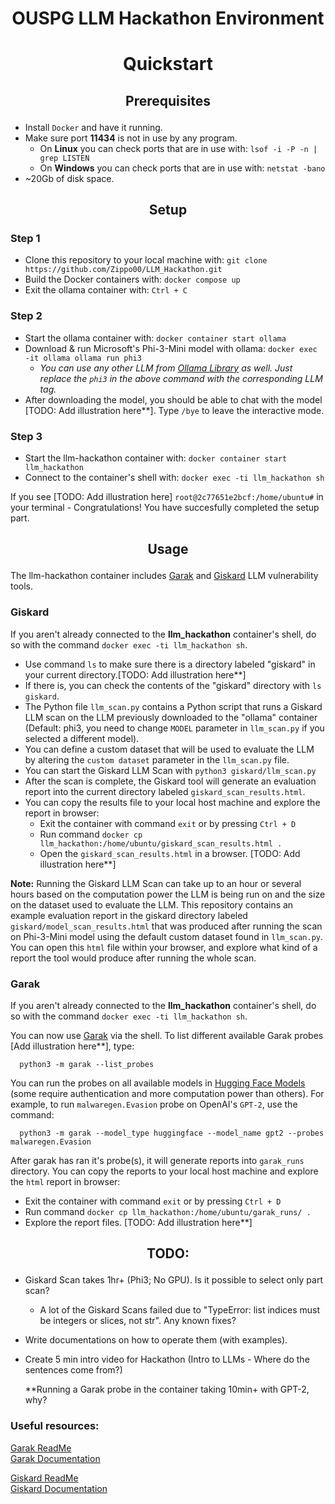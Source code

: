# <p align="center">OUSPG LLM Hackathon Environment</p>

# <p align="center">Quickstart</p>

## <p align="center">Prerequisites</p>

- Install `Docker` and have it running.
- Make sure port **11434** is not in use by any program.
  - On **Linux** you can check ports that are in use with: `lsof -i -P -n | grep LISTEN`
  - On **Windows** you can check ports that are in use with: `netstat -bano`
- ~20Gb of disk space.



## <p align="center">Setup</p>

### Step 1

- Clone this repository to your local machine with: `git clone https://github.com/Zippo00/LLM_Hackathon.git`
- Build the Docker containers with: `docker compose up`
- Exit the ollama container with: `Ctrl + C`

### Step 2

- Start the ollama container with: `docker container start ollama`
- Download & run Microsoft's Phi-3-Mini model with ollama: `docker exec -it ollama ollama run phi3`
  - *You can use any other LLM from [Ollama Library](https://ollama.com/library) as well. Just replace the `phi3` in the above command with the corresponding LLM tag.*
- After downloading the model, you should be able to chat with the model [TODO: Add illustration here**]. Type `/bye` to leave the interactive mode.

### Step 3

- Start the llm-hackathon container with: `docker container start llm_hackathon`
- Connect to the container's shell with: `docker exec -ti llm_hackathon sh` 

If you see [TODO: Add illustration here] `root@2c77651e2bcf:/home/ubuntu#` in your terminal - Congratulations! You have succesfully completed the setup part.




## <p align="center">Usage</p>

The llm-hackathon container includes [Garak](https://docs.garak.ai/garak) and [Giskard](https://docs.giskard.ai/en/stable/open_source/scan/scan_llm/index.html) LLM vulnerability tools.


### Giskard
If you aren't already connected to the **llm_hackathon** container's shell, do so with the command `docker exec -ti llm_hackathon sh`. 

- Use command `ls` to make sure there is a directory labeled "giskard" in your current directory.[TODO: Add illustration here**]
- If there is, you can check the contents of the "giskard" directory with `ls giskard`.
- The Python file `llm_scan.py` contains a Python script that runs a Giskard LLM scan on the LLM previously downloaded to the "ollama" container (Default: phi3, you need to change `MODEL` parameter in `llm_scan.py` if you selected a different model).
- You can define a custom dataset that will be used to evaluate the LLM by altering the `custom dataset` parameter in the `llm_scan.py` file.
- You can start the Giskard LLM Scan with `python3 giskard/llm_scan.py`
- After the scan is complete, the Giskard tool will generate an evaluation report into the current directory labeled `giskard_scan_results.html`.
- You can copy the results file to your local host machine and explore the report in browser:
  - Exit the container with command `exit` or by pressing `Ctrl + D`
  - Run command `docker cp llm_hackathon:/home/ubuntu/giskard_scan_results.html .`
  - Open the `giskard_scan_results.html` in a browser. [TODO: Add illustration here**] 

**Note:** Running the Giskard LLM Scan can take up to an hour or several hours based on the computation power the LLM is being run on and the size on the dataset used to evaluate the LLM. This repository contains an example evaluation report in the giskard directory labeled `giskard/model_scan_results.html` that was produced after running the scan on Phi-3-Mini model using the default custom dataset found in `llm_scan.py`. You can open this `html` file within your browser, and explore what kind of a report the tool would produce after running the whole scan.
  

### Garak

If you aren't already connected to the **llm_hackathon** container's shell, do so with the command `docker exec -ti llm_hackathon sh`. 

You can now use [Garak](https://docs.garak.ai/garak) via the shell. To list different available Garak probes [Add illustration here**], type:   
```console
  python3 -m garak --list_probes
```

You can run the probes on all available models in [Hugging Face Models](https://huggingface.co/models) (some require authentication and more computation power than others). For example, to run `malwaregen.Evasion` probe on OpenAI's `GPT-2`, use the command:
```console
  python3 -m garak --model_type huggingface --model_name gpt2 --probes malwaregen.Evasion
```

After garak has ran it's probe(s), it will generate reports into `garak_runs` directory. 
You can copy the reports to your local host machine and explore the `html` report in browser:
  - Exit the container with command `exit` or by pressing `Ctrl + D`
  - Run command `docker cp llm_hackathon:/home/ubuntu/garak_runs/ .`
  - Explore the report files. [TODO: Add illustration here**] 




## <p align="center">TODO:</p>
- Giskard Scan takes 1hr+ (Phi3; No GPU). Is it possible to select only part scan?
   - A lot of the Giskard Scans failed due to "TypeError: list indices must be integers or slices, not str". Any known fixes?
- Write documentations on how to operate them (with examples).
- Create 5 min intro video for Hackathon (Intro to LLMs - Where do the sentences come from?)

  **Running a Garak probe in the container taking 10min+ with GPT-2, why?

### Useful resources:

[Garak ReadMe](https://github.com/leondz/garak?tab=readme-ov-file)  
[Garak Documentation](https://docs.garak.ai/garak)  
  
[Giskard ReadMe](https://github.com/Giskard-AI/giskard)  
[Giskard Documentation](https://docs.giskard.ai/en/stable/open_source/scan/scan_llm/index.html)  
